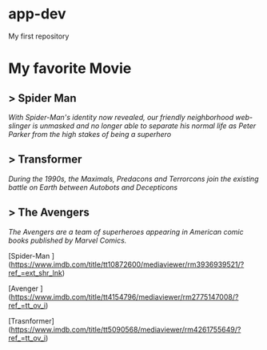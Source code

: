 # app-dev
My first repository

  # My favorite Movie 

  ## > Spider Man
  *With Spider-Man's identity now revealed, our friendly neighborhood web-slinger is unmasked and no longer able to separate his normal life as Peter Parker from the        high stakes of being a superhero*
  
  ## > Transformer
  *During the 1990s, the Maximals, Predacons and Terrorcons join the existing battle on Earth between Autobots and Decepticons*
  
  ## > The Avengers 
  *The Avengers are a team of superheroes appearing in American comic books published by Marvel Comics.*
 
   [Spider-Man ] (https://www.imdb.com/title/tt10872600/mediaviewer/rm3936939521/?ref_=ext_shr_lnk)
   
   
   [Avenger ] (https://www.imdb.com/title/tt4154796/mediaviewer/rm2775147008/?ref_=tt_ov_i)
  
  
   [Trasnformer] (https://www.imdb.com/title/tt5090568/mediaviewer/rm4261755649/?ref_=tt_ov_i)

  
 
 
 
